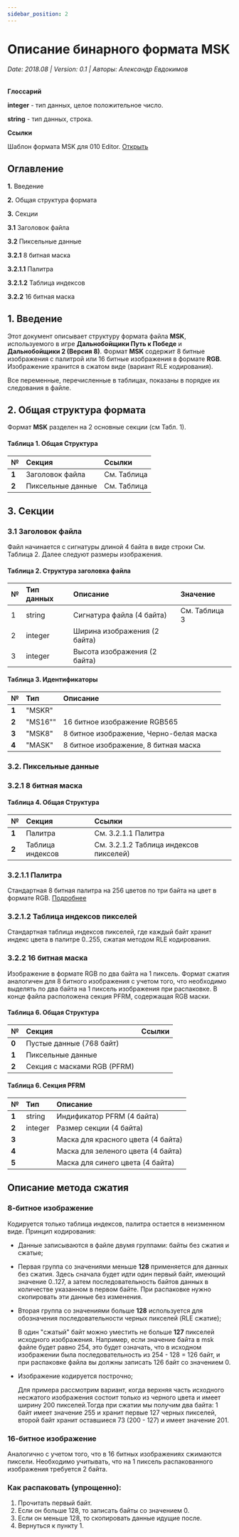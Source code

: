 ```yaml
---
sidebar_position: 2
---
```


# Описание бинарного формата MSK

###### Date: 2018.08 | Version: 0.1 | Авторы: Александр Евдокимов

**Глоссарий**

**integer** - тип данных, целое положительное число.

**string** - тип данных, строка.

**Ссылки**

Шаблон формата MSK для 010 Editor. [Открыть](https://github.com/AlexKimov/HardTruck-RignRoll-file-formats/blob/master/formats/templates/MSK.bt)

## Оглавление
**1.** Введение

**2.** Общая структура формата

**3.** Секции

 **3.1** Заголовок файла

 **3.2** Пиксельные данные
  
  **3.2.1** 8 битная маска
    
   **3.2.1.1** Палитра

   **3.2.1.2** Таблица индексов

  **3.2.2** 16 битная маска

## 1. Введение
Этот документ описывает структуру формата файла **MSK**, используемого в игре **Дальнобойщики Путь к Победе** и **Дальнобойщики 2 (Версия 8)**. Формат **MSK** содержит 8 битные изображения с палитрой или 16 битные изображения в формате **RGB**. Изображение хранится в сжатом виде (вариант RLE кодирования).

Все переменные, перечисленные в таблицах, показаны в порядке их следования в файле.

## 2. Общая структура формата
Формат **MSK** разделен на 2 основные секции (см Табл. 1).

#### Таблица 1. Общая Структура
| №     | Секция                | Ссылки            | 
| :---- | :-------------------  | :---------------- |   
| **1** | Заголовок файла       | См. Таблица |
| **2** | Пиксельные данные      | См. Таблица | 

## 3. Секции
### 3.1 Заголовок файла

Файл начинается с сигнатуры длиной 4 байта в виде строки См. Таблица 2. Далее следуют размеры изображения.

#### Таблица 2. Структура заголовка файла
| № | Тип данных   | Описание                          | Значение         |
| :-- | :------ | :----------------------------------- | :------------ |
| 1  | string   | Сигнатура файла (4 байта)            | См. Таблица 3 |
| 2  | integer  | Ширина изображения (2 байта)         |  |
| 3  | integer  | Высота изображения (2 байта)         |  |

#### Таблица 3. Идентификаторы
| №     | Тип                | Описание    | 
| :---- | :-------------------  | :------------- | 
| **1** | "MSKR"       |   |
| **2** | "MS16""      | 16 битное изображение RGB565  |
| **3** | "MSK8"       | 8 битное изображение, Черно-белая маска  |
| **4** | "MASK"       | 8 битное изображение, 8 битная маска  |

### 3.2. Пиксельные данные

### 3.2.1 8 битная маска

#### Таблица 4. Общая Структура
| №     | Секция                | Ссылки            | 
| :---- | :-------------------  | :---------------- |   
| **1** | Палитра       | См. 3.2.1.1 Палитра |
| **2** | Таблица индексов      | См. 3.2.1.2 Таблица индексов пикселей) | 

### 3.2.1.1 Палитра

Стандартная 8 битная палитра на 256 цветов по три байта на цвет в формате RGB. [Подробнее](https://ru.wikipedia.org/wiki/8-%D0%B1%D0%B8%D1%82%D0%BD%D1%8B%D0%B9_%D1%86%D0%B2%D0%B5%D1%82#%D0%98%D0%BD%D0%B4%D0%B5%D0%BA%D1%81%D0%B8%D1%80%D0%BE%D0%B2%D0%B0%D0%BD%D0%BD%D1%8B%D0%B9_%D1%86%D0%B2%D0%B5%D1%82)

### 3.2.1.2 Таблица индексов пикселей

Стандартная таблица индексов пикселей, где каждый байт хранит индекс цвета в палитре 0..255, сжатая методом RLE кодирования. 

### 3.2.2 16 битная маска

Изображение в формате RGB по два байта на 1 пиксель. Формат сжатия аналогичен для 8 битного изображения с учетом того, что необходимо выделять по два байта на 1 пиксель изображения при распаковке. В конце файла расположена секция PFRM, содержащая RGB маски.

#### Таблица 6. Общая Структура
| №     | Секция                | Ссылки            | 
| :---- | :-------------------  | :---------------- |  
 | **0** | Пустые данные (768 байт)    |  |
| **1** | Пиксельные данные    |  |
| **2** | Секция с масками RGB (PFRM)  | | 

#### Таблица 6. Cекция PFRM
| №     | Тип                | Описание    | 
| :---- | :-------------------  | :------------- | 
| **1** | string | Индификатор PFRM (4 байта)   |
| **2** | integer | Размер секции (4 байта)   |
| **3** |  | Маска для красного цвета (4 байта)   |
| **4** |  | Маска для зеленого цвета (4 байта)   |
| **5** |  | Маска для синего цвета (4 байта)   |

## Описание метода сжатия

### 8-битное изображение

Кодируется только таблица индексов, палитра остается в неизменном виде.
Принцип кодирования:
* Данные записываются в файле двумя группами: байты без сжатия и сжатые; 

* Первая группа со значениями меньше **128** применяется для данных без сжатия. Здесь сначала будет идти один первый байт, имеющий значение 0..127, а затем последовательность байтов данных в количестве указанном в первом байте. При распаковке нужно скопировать эти данные без изменения.

* Вторая группа со значениями больше **128** используется для обозначения последовательности черных пикселей (RLE сжатие);

    В один "сжатый" байт можно уместить не больше **127** пикселей исходного изображения. Например, если значение 
    байта в msk файле будет равно 254, это будет означать, что в исходном изображении была последовательность из 254 - 128 = 126 байт, и 
    при распаковке файла вы должны записать 126 байт со значением 0. 

* Изображение кодируется построчно;

    Для примера рассмотрим вариант, когда верхняя часть исходного несжатого изображения состоит только из черного цвета и имеет ширину 200 пикселей.Тогда 
    при сжатии мы получим два байта: 1 байт имеет значение 255 и хранит первые 127 черных пикселей, второй байт хранит оставшиеся 73 (200 - 127) и имеет значение
    201.

### 16-битное изображение

Аналогично с учетом того, что в 16 битных изображениях сжимаются пиксели. Необходимо учитывать, что на 1 пиксель распакованного изображения требуется 2 байта.

### Как распаковать (упрощенно):
1. Прочитать первый байт.
2. Если он больше 128, то записать байты со значением 0.
3. Если он меньше 128, то скопировать данные идущие после.
4. Вернуться к пункту 1.